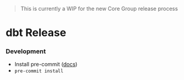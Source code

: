 > This is currently a WIP for the new Core Group release process

# dbt Release


### Development

- Install pre-commit ([docs](https://pre-commit.com/#installation))
- `pre-commit install`
